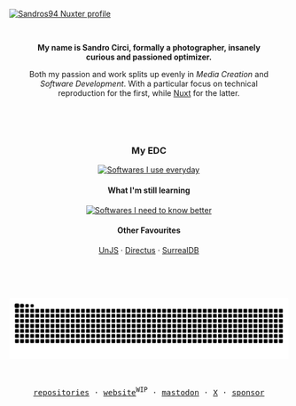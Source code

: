 [![Sandros94 Nuxter profile](https://nuxters.nuxt.com/card/Sandros94/og.png)](https://nuxters.nuxt.com/Sandros94)

<div align="center">
  <div style="padding-top: 1rem; padding-bottom: 1rem; max-width: 50ch;">
    <p style="margin-bottom: 4px;"><strong>My name is Sandro&nbsp;Circi, formally a photographer, insanely curious and passioned optimizer.</strong></p>
    <p>Both my passion and work splits up evenly in <i>Media&nbsp;Creation</i> and <i>Software&nbsp;Development</i>. With a particular focus on technical reproduction for the first, while <a href="https://nuxt.com" target="_blank">Nuxt</a> for the latter.
    </p>
  </div>

  <div style="padding-top: 2rem; padding-bottom: 2rem;">
    <h3>My EDC</h3>
    <a href="https://skillicons.dev" target="_blank">
      <img alt="Softwares I use everyday" src="https://skillicons.dev/icons?i=nuxtjs,ts,js,md,vscode,github,bun,pnpm,docker,ps" />
    </a>

  <h4>What I'm still learning</h4>
    <a href="https://skillicons.dev" target="_blank">
      <img alt="Softwares I need to know better" src="https://skillicons.dev/icons?i=vue,regex,vitest,kubernetes,vite,workers,bots,bash,powershell,go" />
    </a>

  <h4>Other Favourites</h4>
    <span>
      <a href="https://unjs.io" target="_blank">UnJS</a> ·
      <a href="https://directus.io" target="_blank">Directus</a> ·
      <a href="https://surrealdb.com" target="_blank">SurrealDB</a>
    </span>
  </div>

  <p style="padding-top: 2rem; padding-bottom: 2rem;">
    <!-- Generated with the awesome [Platane/snk](https://github.com/Platane/snk) -->
    <picture>
      <source media="(prefers-color-scheme: dark)" srcset="https://raw.githubusercontent.com/sandros94/sandros94/snk-output/github-contribution-grid-snake-dark.svg">
      <source media="(prefers-color-scheme: light)" srcset="https://raw.githubusercontent.com/sandros94/sandros94/snk-output/github-contribution-grid-snake.svg">
      <img alt="github contribution grid snake animation" src="https://raw.githubusercontent.com/sandros94/sandros94/snk-output/github-contribution-grid-snake.svg">
    </picture>
  </p>
</div>

<p align="center">
  <samp>
    <a href="https://github.com/Sandros94?tab=repositories" target="_blank">repositories</a> ·
    <a href="https://s94.dev" target="_blank">website</a><sup>WIP</sup> ·
    <a href="https://mastodon.social/@sandros94" target="_blank">mastodon</a> ·
    <a href="https://x.com/_sandros94" target="_blank">X</a> ·
    <a href="https://github.com/sponsors/sandros94" target="_blank">sponsor</a>
  </samp>
</p>
